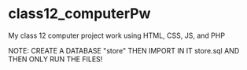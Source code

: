 # class12_computerPw
My class 12 computer project work using HTML, CSS, JS, and PHP 

NOTE: CREATE A DATABASE "store"
THEN IMPORT IN IT store.sql AND THEN ONLY RUN THE FILES!
